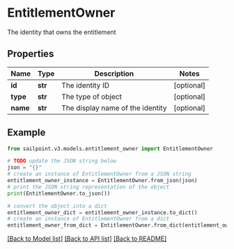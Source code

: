 # EntitlementOwner

The identity that owns the entitlement

## Properties

Name | Type | Description | Notes
------------ | ------------- | ------------- | -------------
**id** | **str** | The identity ID | [optional] 
**type** | **str** | The type of object | [optional] 
**name** | **str** | The display name of the identity | [optional] 

## Example

```python
from sailpoint.v3.models.entitlement_owner import EntitlementOwner

# TODO update the JSON string below
json = "{}"
# create an instance of EntitlementOwner from a JSON string
entitlement_owner_instance = EntitlementOwner.from_json(json)
# print the JSON string representation of the object
print(EntitlementOwner.to_json())

# convert the object into a dict
entitlement_owner_dict = entitlement_owner_instance.to_dict()
# create an instance of EntitlementOwner from a dict
entitlement_owner_from_dict = EntitlementOwner.from_dict(entitlement_owner_dict)
```
[[Back to Model list]](../README.md#documentation-for-models) [[Back to API list]](../README.md#documentation-for-api-endpoints) [[Back to README]](../README.md)


